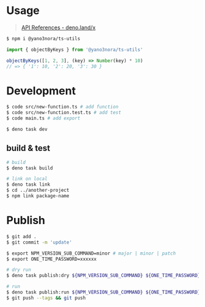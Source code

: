# Usage
> [API References - deno.land/x](https://deno.land/x/yano3nora_tsutils)

```sh
$ npm i @yano3nora/ts-utils
```

```ts
import { objectByKeys } from '@yano3nora/ts-utils'

objectByKeys([1, 2, 3], (key) => Number(key) * 10)
// => { '1': 10, '2': 20, '3': 30 }
```

# Development
```sh
$ code src/new-function.ts # add function
$ code src/new-function.test.ts # add test
$ code main.ts # add export

$ deno task dev
```

## build & test
```sh
# build
$ deno task build

# link on local
$ deno task link
$ cd ../another-project
$ npm link package-name
```

# Publish
```sh
$ git add .
$ git commit -m 'update'

$ export NPM_VERSION_SUB_COMMAND=minor # major | minor | patch
$ export ONE_TIME_PASSWORD=xxxxxx

# dry run
$ deno task publish:dry ${NPM_VERSION_SUB_COMMAND} ${ONE_TIME_PASSWORD}

# run
$ deno task publish:run ${NPM_VERSION_SUB_COMMAND} ${ONE_TIME_PASSWORD}
$ git push --tags && git push
```
